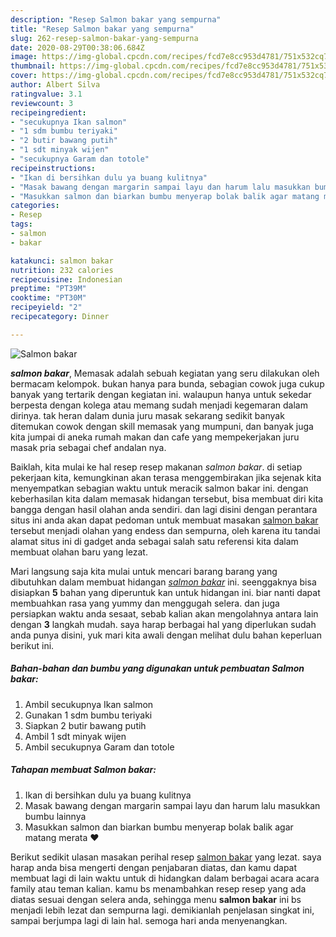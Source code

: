 ```yaml
---
description: "Resep Salmon bakar yang sempurna"
title: "Resep Salmon bakar yang sempurna"
slug: 262-resep-salmon-bakar-yang-sempurna
date: 2020-08-29T00:38:06.684Z
image: https://img-global.cpcdn.com/recipes/fcd7e8cc953d4781/751x532cq70/salmon-bakar-foto-resep-utama.jpg
thumbnail: https://img-global.cpcdn.com/recipes/fcd7e8cc953d4781/751x532cq70/salmon-bakar-foto-resep-utama.jpg
cover: https://img-global.cpcdn.com/recipes/fcd7e8cc953d4781/751x532cq70/salmon-bakar-foto-resep-utama.jpg
author: Albert Silva
ratingvalue: 3.1
reviewcount: 3
recipeingredient:
- "secukupnya Ikan salmon"
- "1 sdm bumbu teriyaki"
- "2 butir bawang putih"
- "1 sdt minyak wijen"
- "secukupnya Garam dan totole"
recipeinstructions:
- "Ikan di bersihkan dulu ya buang kulitnya"
- "Masak bawang dengan margarin sampai layu dan harum lalu masukkan bumbu lainnya"
- "Masukkan salmon dan biarkan bumbu menyerap bolak balik agar matang merata ❤️"
categories:
- Resep
tags:
- salmon
- bakar

katakunci: salmon bakar 
nutrition: 232 calories
recipecuisine: Indonesian
preptime: "PT39M"
cooktime: "PT30M"
recipeyield: "2"
recipecategory: Dinner

---
```



![Salmon bakar](https://img-global.cpcdn.com/recipes/fcd7e8cc953d4781/751x532cq70/salmon-bakar-foto-resep-utama.jpg)

<b><i>salmon bakar</i></b>, Memasak adalah sebuah kegiatan yang seru dilakukan oleh bermacam kelompok. bukan hanya para bunda, sebagian cowok juga cukup banyak yang tertarik dengan kegiatan ini. walaupun hanya untuk sekedar berpesta dengan kolega atau memang sudah menjadi kegemaran dalam dirinya. tak heran dalam dunia juru masak sekarang sedikit banyak ditemukan cowok dengan skill memasak yang mumpuni, dan banyak juga kita jumpai di aneka rumah makan dan cafe yang mempekerjakan juru masak pria sebagai chef andalan nya.

Baiklah, kita mulai ke hal resep resep makanan <i>salmon bakar</i>. di setiap pekerjaan kita, kemungkinan akan terasa menggembirakan jika sejenak kita menyempatkan sebagian waktu untuk meracik salmon bakar ini. dengan keberhasilan kita dalam memasak hidangan tersebut, bisa membuat diri kita bangga dengan hasil olahan anda sendiri. dan lagi disini dengan perantara situs ini anda akan dapat pedoman untuk membuat masakan <u>salmon bakar</u> tersebut menjadi olahan yang endess dan sempurna, oleh karena itu tandai alamat situs ini di gadget anda sebagai salah satu referensi kita dalam membuat olahan baru yang lezat.




Mari langsung saja kita mulai untuk mencari barang barang yang dibutuhkan dalam membuat hidangan <u><i>salmon bakar</i></u> ini. seenggaknya bisa disiapkan <b>5</b> bahan yang diperuntuk kan untuk hidangan ini. biar nanti dapat membuahkan rasa yang yummy dan menggugah selera. dan juga persiapkan waktu anda sesaat, sebab kalian akan mengolahnya antara lain dengan <b>3</b> langkah mudah. saya harap berbagai hal yang diperlukan sudah anda punya disini, yuk mari kita awali dengan melihat dulu bahan keperluan berikut ini.

<!--inarticleads1-->

##### Bahan-bahan dan bumbu yang digunakan untuk pembuatan Salmon bakar:

1. Ambil secukupnya Ikan salmon
1. Gunakan 1 sdm bumbu teriyaki
1. Siapkan 2 butir bawang putih
1. Ambil 1 sdt minyak wijen
1. Ambil secukupnya Garam dan totole




<!--inarticleads2-->

##### Tahapan membuat Salmon bakar:

1. Ikan di bersihkan dulu ya buang kulitnya
1. Masak bawang dengan margarin sampai layu dan harum lalu masukkan bumbu lainnya
1. Masukkan salmon dan biarkan bumbu menyerap bolak balik agar matang merata ❤️




Berikut sedikit ulasan masakan perihal resep <u>salmon bakar</u> yang lezat. saya harap anda bisa mengerti dengan penjabaran diatas, dan kamu dapat membuat lagi di lain waktu untuk di hidangkan dalam berbagai acara acara family atau teman kalian. kamu bs menambahkan resep resep yang ada diatas sesuai dengan selera anda, sehingga menu <b>salmon bakar</b> ini bs menjadi lebih lezat dan sempurna lagi. demikianlah penjelasan singkat ini, sampai berjumpa lagi di lain hal. semoga hari anda menyenangkan.
